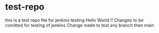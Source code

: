 # test-repo
this is a test repo file for jenkins testing 
Hello World !!
Changes to be comitted for testing of jenkins
Change made to test any branch than main
